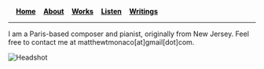 &nbsp; &nbsp; <a href="/" style="color: black">**Home**</a>&nbsp; &nbsp; <a href="/about" style="color: black">**About**</a>&nbsp; &nbsp; <a href="/works" style="color: black">**Works**</a>&nbsp; &nbsp; <a href="/listen" style="color: black">**Listen**</a>&nbsp; &nbsp; <a href="/writings" style="color: black">**Writings**</a>

***

I am a Paris-based composer and pianist, originally from New Jersey. Feel free to contact me at matthewtmonaco[at]gmail[dot]com.

![Headshot](IMG_9929_0.jpg)

